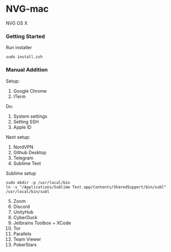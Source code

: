 # NVG-mac
NVG OS X

### Getting Started

Run installer

```
sudo install.zsh
```

### Manual Addition

Setup:  
1. Google Chrome
2. ITerm

Do:  
1. System settings  
2. Setting SSH  
3. Apple ID  
  
Next setup:  
1. NordVPN
2. Github Desktop
3. Telegram
4. Sublime Text


Sublime setup  
```
sudo mkdir -p /usr/local/bin
ln -s "/Applications/Sublime Text.app/Contents/SharedSupport/bin/subl" /usr/local/bin/subl 
```

5. Zoom
6. Discord
7. UnityHub
8. CyberDuck
9. Jetbrains Toolbox + XCode
10. Tor
11. Parallels
12. Team Viewer
13. PokerStars
